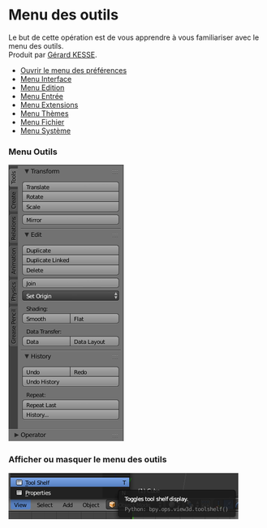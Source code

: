 # Menu des outils

Le but de cette opération est de vous apprendre à vous familiariser avec le menu des outils.  
Produit par 
[Gérard KESSE](https://github.com/gkesse/ "https://github.com/gkesse").

* [Ouvrir le menu des préférences](#ouvrir-le-menu-des-préférences "Ouvrir le menu des préférences") 
* [Menu Interface](#menu-interface "Menu Interface") 
* [Menu Edition](#menu-edition "Menu Edition") 
* [Menu Entrée](#menu-entrée "Menu Entrée") 
* [Menu Extensions](#menu-extensions "Menu Extensions") 
* [Menu Thèmes](#menu-thèmes "Menu Thèmes") 
* [Menu Fichier](#menu-fichier "Menu Fichier") 
* [Menu Système](#menu-système "Menu Système") 

### Menu Outils

![Image](https://raw.githubusercontent.com/gkesse/ReadyBlender/master/Notion/img/Menu_Outil.png)

### Afficher ou masquer le menu des outils

![Image](https://raw.githubusercontent.com/gkesse/ReadyBlender/master/Notion/img/Menu_Outil2.png)
